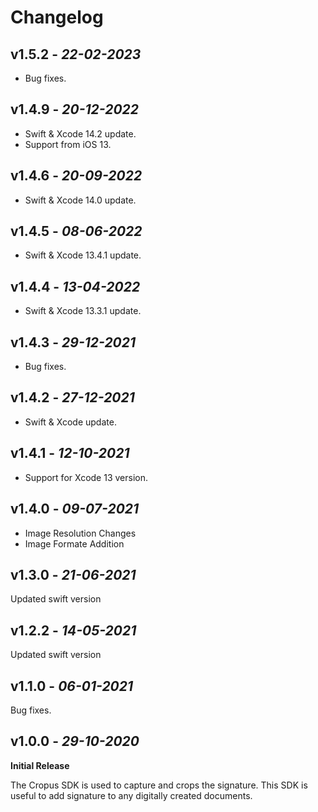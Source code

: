 # Changelog

## **v1.5.2** - *22-02-2023*
- Bug fixes.

## **v1.4.9** - *20-12-2022*
- Swift & Xcode 14.2 update.
- Support from iOS 13.

## **v1.4.6** - *20-09-2022*
- Swift & Xcode 14.0 update.

## **v1.4.5** - *08-06-2022*
- Swift & Xcode 13.4.1 update.

## **v1.4.4** - *13-04-2022*
- Swift & Xcode 13.3.1 update.

## **v1.4.3** - *29-12-2021*
- Bug fixes.

## **v1.4.2** - *27-12-2021*
- Swift & Xcode update.

## **v1.4.1** - *12-10-2021*
- Support for Xcode 13 version.

## **v1.4.0** - *09-07-2021*
 - Image Resolution Changes 
 - Image Formate Addition

## **v1.3.0** - *21-06-2021*
 Updated swift version
 
## **v1.2.2** - *14-05-2021*
 Updated swift version

## **v1.1.0** - *06-01-2021*
 
Bug fixes.

## **v1.0.0** - *29-10-2020*
 **Initial Release**
 
The Cropus SDK is used to capture and crops the signature. This SDK is useful to add signature to any digitally created documents.
